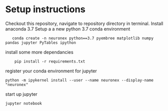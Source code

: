 # Setup instructions
Checkout this repository, navigate to repository directory in terminal.
Install anaconda 3.7
Setup a a new python 3.7 conda environment
```
   conda create -n neuronex python==3.7 pyembree matplotlib numpy pandas jupyter PyTables ipython
```
install some more dependancies
```
    pip install -r requirements.txt
```
register your conda environment for jupyter
```
python -m ipykernel install --user --name neuronex --display-name "neuronex"
```
start up jupyter
```
jupyter notebook
```